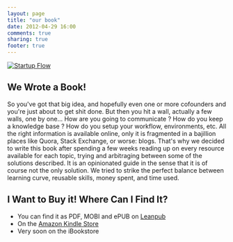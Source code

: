 ```yaml
---
layout: page
title: "our book"
date: 2012-04-29 16:00
comments: true
sharing: true
footer: true
---
```


[![Startup Flow](http://titlepages.leanpub.com/startupflow/bookpage?1335536785)](http://leanpub.com/startupflow)

## We Wrote a Book!

So you've got that big idea, and hopefully even one or more cofounders and you're just about to get shit done. But then you hit a wall, actually a few walls, one by one... How are you going to communicate ? How do you keep a knowledge base ? How do you setup your workflow, environments, etc. All the right information is available online, only it is fragmented in a bajillion places like Quora, Stack Exchange, or worse: blogs. That's why we decided to write this book after spending a few weeks reading up on every resource available for each topic, trying and arbitraging between some of the solutions described. It is an opinionated guide in the sense that it is of course not the only solution. We tried to strike the perfect balance between learning curve, reusable skills, money spent, and time used.

## I Want to Buy it! Where Can I Find It?

* You can find it as PDF, MOBI and ePUB on
  [Leanpub](http://leanpub.com/startupflow)
* On the [Amazon Kindle Store](http://www.amazon.com/dp/B007XR9FX6)
* Very soon on the iBookstore

